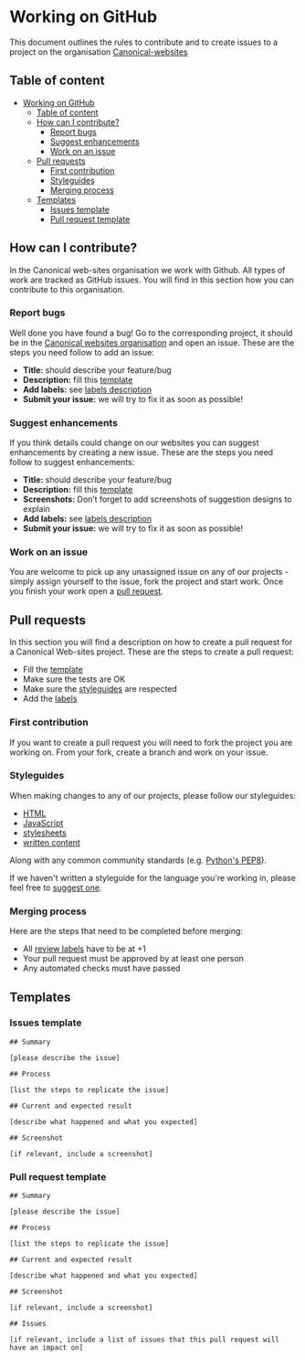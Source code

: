 # Working on GitHub

This document outlines the rules to contribute and to create issues to a project on the organisation [Canonical-websites](https://github.com/canonical-websites/)

## Table of content

- [Working on GitHub](#working-on-github)
  * [Table of content](#table-of-content)
  * [How can I contribute?](#how-can-i-contribute-)
    + [Report bugs](#report-bugs)
    + [Suggest enhancements](#suggest-enhancements)
    + [Work on an issue](#work-on-an-issue)
  * [Pull requests](#pull-requests)
    + [First contribution](#first-contribution)
    + [Styleguides](#styleguides)
    + [Merging process](#merging-process)
  * [Templates](#templates)
    + [Issues template](#issues-template)
    + [Pull request template](#pull-request-template)

## How can I contribute?

In the Canonical web-sites organisation we work with Github. All types of work are tracked as GitHub issues. You will find in this section how you can contribute to this organisation.

### Report bugs

Well done you have found a bug! Go to the corresponding project, it should be in the [Canonical websites organisation](https://github.com/canonical-websites/) and open an issue. These are the steps you need follow to add an issue:
* **Title:** should describe your feature/bug
* **Description:** fill this [template](#issues-template)
* **Add labels:** see [labels description](./labels.md)
* **Submit your issue:** we will try to fix it as soon as possible!

### Suggest enhancements

If you think details could change on our websites you can suggest enhancements by creating a new issue. These are the steps you need follow to suggest enhancements:
* **Title:** should describe your feature/bug
* **Description:** fill this [template](#issues-template)
* **Screenshots:** Don’t forget to add screenshots of suggestion designs to explain
* **Add labels:** see [labels description](./labels.md)
* **Submit your issue:** we will try to fix it as soon as possible!

### Work on an issue

You are welcome to pick up any unassigned issue on any of our projects - simply assign yourself to the issue, fork the project and start work. Once you finish your work open a [pull request](#pull-request).

## Pull requests

In this section you will find a description on how to create a pull request for a Canonical Web-sites project. These are the steps to create a pull request:
* Fill the [template](#pull-request-template)
* Make sure the tests are OK
* Make sure the [styleguides](#styleguides) are respected
* Add the [labels](./labels.md)

### First contribution

If you want to create a pull request you will need to fork the project you are working on. From your fork, create a branch and work on your issue.

### Styleguides

When making changes to any of our projects, please follow our styleguides:

- [HTML](../coding/html.md)
- [JavaScript](../coding/js.md)
- [stylesheets](../coding/stylesheets.md)
- [written content](https://github.com/canonical-webteam/practices/blob/master/content/copy-reviews.md#checklist)

Along with any common community standards (e.g. [Python's PEP8](https://www.python.org/dev/peps/pep-0008/)).

If we haven't written a styleguide for the language you're working in, please feel free to [suggest one](https://github.com/canonical-webteam/practices/blob/master/CONTRIBUTING.md).

### Merging process

Here are the steps that need to be completed before merging:
* All [review labels](./labels.md#review) have to be at +1
* Your pull request must be approved by at least one person
* Any automated checks must have passed

## Templates

### Issues template

```
## Summary

[please describe the issue]

## Process

[list the steps to replicate the issue]

## Current and expected result

[describe what happened and what you expected]

## Screenshot

[if relevant, include a screenshot]
```

### Pull request template

```
## Summary

[please describe the issue]

## Process

[list the steps to replicate the issue]

## Current and expected result

[describe what happened and what you expected]

## Screenshot

[if relevant, include a screenshot]

## Issues

[if relevant, include a list of issues that this pull request will have an impact on]
```
